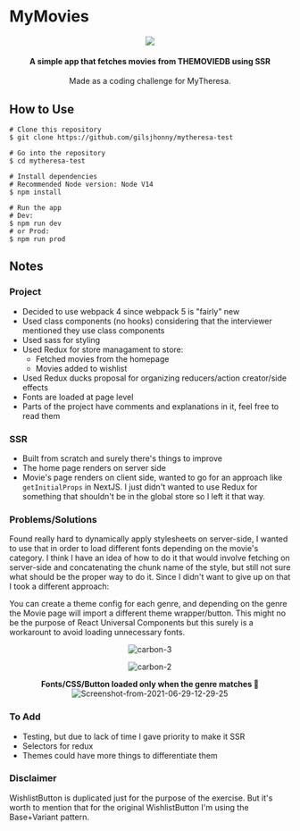 # MyMovies
<p align="center">
<img src="https://i.ibb.co/jVQFmZT/Screenshot-from-2021-06-29-09-58-24.png">
</p>

<h4 align="center">A simple app that fetches movies from THEMOVIEDB using SSR</h4>
<p align="center">Made as a coding challenge for MyTheresa.</p>


## How to Use
```
# Clone this repository
$ git clone https://github.com/gilsjhonny/mytheresa-test

# Go into the repository
$ cd mytheresa-test

# Install dependencies
# Recommended Node version: Node V14
$ npm install

# Run the app
# Dev:
$ npm run dev
# or Prod:
$ npm run prod
```

## Notes
### Project
- Decided to use webpack 4 since webpack 5 is "fairly" new
- Used class components (no hooks) considering that the interviewer mentioned they use class components
- Used sass for styling
- Used Redux for store managament to store:
  - Fetched movies from the homepage
  - Movies added to wishlist
- Used Redux ducks proposal for organizing reducers/action creator/side effects 
- Fonts are loaded at page level
- Parts of the project have comments and explanations in it, feel free to read them

### SSR
- Built from scratch and surely there's things to improve
- The home page renders on server side 
- Movie's page renders on client side, wanted to go for an approach like `getInitialProps` in NextJS. I just didn't wanted to use Redux for something that shouldn't be in the global store so I left it that way.


### Problems/Solutions
Found really hard to dynamically apply stylesheets on server-side, I wanted to use that in order to load different fonts depending on the movie's category. I think I have an idea of how to do it that would involve fetching on server-side and concatenating the chunk name of the style, but still not sure what should be the proper way to do it. Since I didn't want to give up on that I took a different approach:

You can create a theme config for each genre, and depending on the genre the Movie page will import a different theme wrapper/button. This might no be the purpose of React Universal Components but this surely is a workarount to avoid loading unnecessary fonts.

<p align="center">
<img src="https://i.ibb.co/XkhGWSt/carbon-3.png" alt="carbon-3" border="0">
</p>
<p align="center">
<img src="https://i.ibb.co/sv6cRvR/carbon-2.png" alt="carbon-2" border="0">
</p>
<p align="center">
  <b>Fonts/CSS/Button loaded only when the genre matches 🎉</b>
<img src="https://i.ibb.co/5vvqt25/Screenshot-from-2021-06-29-12-29-25.png" alt="Screenshot-from-2021-06-29-12-29-25" border="0">
</p>

### To Add
- Testing, but due to lack of time I gave priority to make it SSR
- Selectors for redux
- Themes could have more things to differentiate them 

### Disclaimer
WishlistButton is duplicated just for the purpose of the exercise. But it's worth to mention that for the original WishlistButton I'm using the Base+Variant pattern. 

